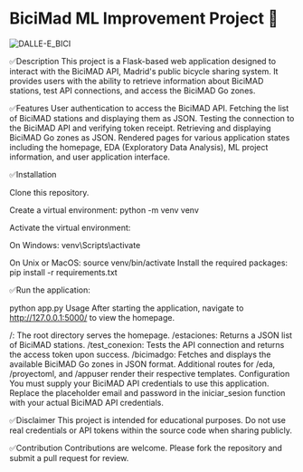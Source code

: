 # BiciMad ML Improvement Project 🚵

![DALLE-E_BICI](https://github.com/Munchkinland/BiciMad_Front_User/assets/92251234/fcc8bb4a-dcea-4eea-959f-bccdc86451cb)

✅Description
This project is a Flask-based web application designed to interact with the BiciMAD API, Madrid's public bicycle sharing system. It provides users with the ability to retrieve information about BiciMAD stations, test API connections, and access the BiciMAD Go zones.

✅Features
User authentication to access the BiciMAD API.
Fetching the list of BiciMAD stations and displaying them as JSON.
Testing the connection to the BiciMAD API and verifying token receipt.
Retrieving and displaying BiciMAD Go zones as JSON.
Rendered pages for various application states including the homepage, EDA (Exploratory Data Analysis), ML project information, and user application interface.

✅Installation

Clone this repository.

Create a virtual environment:
python -m venv venv

Activate the virtual environment:

On Windows:
venv\Scripts\activate

On Unix or MacOS:
source venv/bin/activate
Install the required packages:
pip install -r requirements.txt

✅Run the application:

python app.py
Usage
After starting the application, navigate to http://127.0.0.1:5000/ to view the homepage.

/: The root directory serves the homepage.
/estaciones: Returns a JSON list of BiciMAD stations.
/test_conexion: Tests the API connection and returns the access token upon success.
/bicimadgo: Fetches and displays the available BiciMAD Go zones in JSON format.
Additional routes for /eda, /proyectoml, and /appuser render their respective templates.
Configuration
You must supply your BiciMAD API credentials to use this application. Replace the placeholder email and password in the iniciar_sesion function with your actual BiciMAD API credentials.

✅Disclaimer
This project is intended for educational purposes. Do not use real credentials or API tokens within the source code when sharing publicly.

✅Contribution
Contributions are welcome. Please fork the repository and submit a pull request for review.
